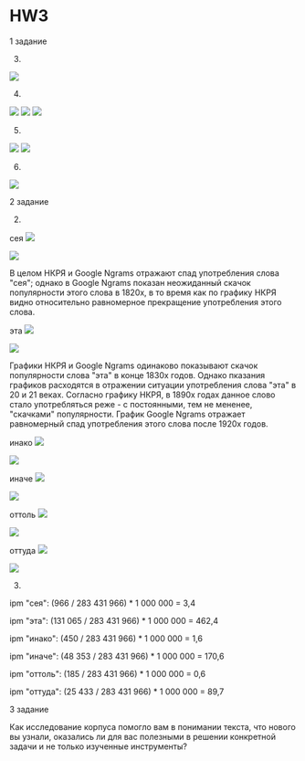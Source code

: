 # HW3

1 задание

3)
![](3.png)

4)
![](4.1.png)
![](4.2.png)
![](4.3.png)

5)
![](5.1.png)
![](5.2.png)

6)
![](6.png)

2 задание

2)
сея
![](сея_1.png)

![](сея_2.png)

В целом НКРЯ и Google Ngrams отражают спад употребления слова "сея"; однако в Google Ngrams показан неожиданный скачок популярности этого слова в 1820х, в то время как по графику НКРЯ видно относительно равномерное прекращение употребления этого слова.

эта
![](эта_1.png)

![](эта_2.png)

Графики НКРЯ и Google Ngrams одинаково показывают скачок популярности слова "эта" в конце 1830х годов. Однако пказания графиков расходятся в отражении ситуации употребления слова "эта" в 20 и 21 веках. Согласно графику НКРЯ, в 1890х годах данное слово стало употребляться реже - с постоянными, тем не мененее, "скачками" популярности. График Google Ngrams отражает равномерный спад употребления этого слова после 1920х годов.

инако
![](инако_1.png)

![](инако_2.png)

иначе
![](иначе_1.png)

![](иначе_2.png)

оттоль
![](оттоль_1.png)

![](оттоль_2.png)

оттуда
![](оттуда_1.png)

![](оттуда_2.png)

3)

ipm "сея": (966 / 283 431 966) * 1 000 000 = 3,4

ipm "эта": (131 065 / 283 431 966) * 1 000 000 = 462,4

ipm "инако": (450 / 283 431 966) * 1 000 000 = 1,6

ipm "иначе": (48 353 / 283 431 966) * 1 000 000 = 170,6

ipm "оттоль": (185 / 283 431 966) * 1 000 000 = 0,6

ipm "оттуда": (25 433 / 283 431 966) * 1 000 000 = 89,7

3 задание

Как исследование корпуса помогло вам в понимании текста, что нового вы узнали, оказались ли для вас полезными в решении конкретной задачи и не только изученные инструменты?


